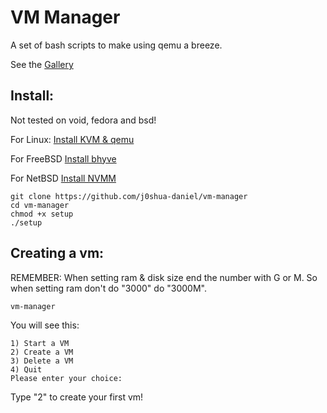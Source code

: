 # VM Manager
A set of bash scripts to make using qemu a breeze.

See the [Gallery](https://github.com/j0shua-daniel/vm-manager/blob/main/gallery.md)

## Install:
Not tested on void, fedora and bsd!

For Linux:
[Install KVM & qemu](https://github.com/j0shua-daniel/vm-manager/blob/main/INSTALL.md)

For FreeBSD
[Install bhyve](https://www.cyberciti.biz/faq/how-to-install-linux-vm-on-freebsd-using-bhyve-and-zfs/)

For NetBSD
[Install NVMM](https://www.netbsd.org/docs/guide/en/chap-virt.html)

```
git clone https://github.com/j0shua-daniel/vm-manager
cd vm-manager
chmod +x setup
./setup
```

## Creating a vm:
REMEMBER: When setting ram & disk size end the number with G or M. So when setting ram don't do "3000" do "3000M".

```
vm-manager 
```
You will see this: 
```
1) Start a VM
2) Create a VM
3) Delete a VM
4) Quit
Please enter your choice:
```
Type "2" to create your first vm!
